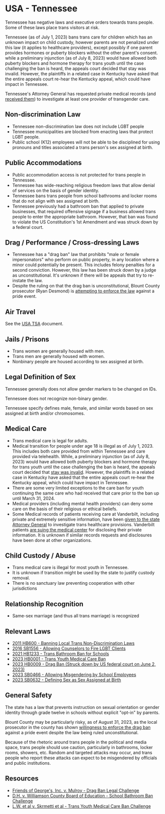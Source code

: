 # USA - Tennessee

Tennessee has negative laws and executive orders towards trans people. Some of
these laws place trans visitors at risk.

Tennessee (as of July 1, 2023) bans trans care for children which has
an unknown impact on child custody, however parents are not penalized
under this law (it applies to healthcare providers), except possibly if
one parent provides hormones or puberty blockers without the other
parent's consent. while a preliminary injunction (as of July 8,
2023) would have allowed both puberty blockers and hormone therapy for trans youth
until the case challenging the ban is heard, the appeals court decided
that stay was invalid. However, the plaintiffs in a related case in
Kentucky have asked that the entire appeals court re-hear the Kentucky
appeal, which could have impact in Tennessee.

Tennessee's Attorney General has requested private medical records
(and [received
them](https://www.tennessean.com/story/news/health/2023/06/20/vanderbilt-university-m-turns-over-transgender-patient-medical-records-to-tennessee-attorney-general/70338356007/))
to investigate at least one provider of transgender care.

## Non-discrimination Law

 * Tennessee non-discrimination law does not include LGBT people
 * Tennessee municipalities are blocked from enacting laws that protect
   LGBT people.
 * Public school (K12) employees will not be able to be disciplined
   for using pronouns and titles associated a trans person's sex assigned
   at birth.

## Public Accommodations

 * Public accommodation access is not protected for trans people in
   Tennessee.
 * Tennessee has wide-reaching religious freedom laws that allow denial of
   services on the basis of gender identity.
 * Tennessee bans trans people from school bathrooms and locker rooms
   that do not align with sex assigned at birth.
 * Tennessee previously had a bathroom ban that applied to private
   businesses, that required offensive signage if a business allowed
   trans people to enter the appropriate bathroom. However, that ban was
   found to violate the US Constitution's 1st Amendment and was struck
   down by a federal court.

## Drag / Performance / Cross-dressing Laws

 * Tennessee has a "drag ban" law that prohibits "male or female
   impersonators" who perform on public property, in any location
   where a minor could potentially be present. This includes felony
   penalties for a second conviction.  However, this law has been struck
   down by a judge as unconstitutional.  It's unknown if there will be
   appeals that try to re-instate the law.
 * Despite the ruling on that the drag ban is unconstitutional, Blount
   County prosecutor (Ryan Desmond) is [attempting to enforce the
   law](https://www.lawdork.com/p/tennessee-prosecutor-threatens-pride)
   against a pride event.

## Air Travel

See the [USA TSA](notes/tsa.md) document.
 
## Jails / Prisons

 * Trans women are generally housed with men.
 * Trans men are generally housed with women.
 * Nonbinary people are housed according to sex assigned at birth.

## Legal Definition of Sex

Tennessee generally does not allow gender markers to be changed on IDs.

Tennessee does not recognize non-binary gender.

Tennessee specify defines male, female, and similar words based on sex
assigned at birth and/or chromosomes.

## Medical Care

 * Trans medical care is legal for adults.
 * Medical transition for people under age 18 is illegal as of
   July 1, 2023. This includes both care provided from within Tennessee
   and care provided via telehealth.  While, a preliminary injunction (as
   of July 8, 2023) would have allowed both puberty blockers and hormone
   therapy for trans youth until the case challenging the ban is heard, the
   appeals court decided that [stay was
   invalid](https://storage.courtlistener.com/pdf/2023/07/08/l._w._v._jonathan_skrmetti.pdf).
   However, the plaintiffs in a related case in Kentucky have asked that the
   entire appeals court re-hear the Kentucky appeal, which could have impact
   in Tennessee.
 * There are some very limited exceptions to the care ban for youth
   continuing the same care who had received that care prior to the
   ban up until March 31, 2024.
 * Medical providers (including mental health providers) can deny some
   care on the basis of their religious or ethical beliefs.
 * Some Medical records of patients receiving care at Vanderbilt, including
   private and extremely sensitive information, have been
   [given to the state Attorney General](https://www.tennessean.com/story/news/health/2023/06/20/vanderbilt-university-m-turns-over-transgender-patient-medical-records-to-tennessee-attorney-general/70338356007/)
   to investigate trans healthcare provisions.  Vanderbilt patients [are suing
   the medical
   center](https://www.wsmv.com/2023/07/25/patients-sue-vumc-releasing-records-related-ags-transgender-clinic-probe/)
   for disclosing their private information. It is unknown if similar
   records requests and disclosures have been done at other organizations.

## Child Custody / Abuse

 * Trans medical care is illegal for most youth in Tennessee.
 * It is unknown if transition might be used by the state to justify
   custody removal.
 * There is no sanctuary law preventing cooperation with other
   jurisdictions

## Relationship Recognition

 * Same-sex marriage (and thus all trans marriage) is recognized

## Relevant Laws

 * [2011 HB600 - Banning Local Trans Non-Discrimination Laws](https://www.capitol.tn.gov/Bills/107/Bill/SB0632.pdf)
 * [2016 SB1556 - Allowing Counselors to Fire LGBT Clients](https://wapp.capitol.tn.gov/apps/BillInfo/Default.aspx?BillNumber=SB1556&GA=109)
 * [2021 HB1233 - Trans Bathroom Ban for Schools](https://wapp.capitol.tn.gov/apps/BillInfo/default.aspx?BillNumber=HB1233&ga=112)
 * [2023 HB0001 - Trans Youth Medical Care Ban](https://legiscan.com/TN/text/HB0001/id/2756066)
 * [2023 HB0009 - Drag Ban (Struck down by US federal court on June 2, 2023)](https://legiscan.com/TN/text/HB0009/id/2756096)
 * [2023 SB0466 - Allowing Misgendering by School Employees](https://legiscan.com/TN/text/SB0466/id/2672103)
 * [2023 SB0632 - Defining Sex as Sex Assigned at Birth](https://www.capitol.tn.gov/Bills/107/Bill/SB0632.pdf)

## General Safety

The state has a law that prevents instruction on sexual orientation or
gender identity through grade twelve in schools without explicit
"opt-in" by parents.

Blount County may be particularly risky, as of August 31, 2023, as the
local prosecutor in the county has shown [willingness to enforce the drag
ban](https://www.lawdork.com/p/tennessee-prosecutor-threatens-pride)
against a pride event despite the law being ruled unconstitutional.

Because of the rhetoric around trans people in the political and media
space, trans people should use caution, particularly in bathrooms,
locker rooms, showers, etc.  Random and targeted attacks may occur, and
trans people who report these attacks can expect to be misgendered by
officials and public institutions.

## Resources

 * [Friends of George's, Inc. v. Mulroy - Drag Ban Legal Challenge](https://clearinghouse.net/case/44081/)
 * [D.H. v. Williamson County Board of Education - School Bathroom Ban Challenge](https://www.courtlistener.com/docket/64864729/dh-v-williamson-county-board-of-education/)
 * [L.W. et al v. Skrmetti et al - Trans Youth Medical Care Ban Challenge](https://lambdalegal.org/case/lw-v-skrmetti/)
